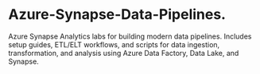 # Azure-Synapse-Data-Pipelines.
Azure Synapse Analytics labs for building modern data pipelines. Includes setup guides, ETL/ELT workflows, and scripts for data ingestion, transformation, and analysis using Azure Data Factory, Data Lake, and Synapse.
